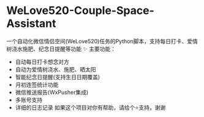 # WeLove520-Couple-Space-Assistant
一个自动化微信情侣空间(WeLove520)任务的Python脚本，支持每日打卡、爱情树浇水施肥、纪念日提醒等功能
✨ 主要功能：
- 自动每日打卡想念对方
- 自动为爱情树浇水、施肥、晒太阳
- 智能纪念日提醒(支持生日日期覆盖)
- 月初连签统计功能
- 微信推送报告(WxPusher集成)
- 多账号支持
- 详细的日志记录
如果这个项目对你有帮助，请给个⭐️支持，谢谢
